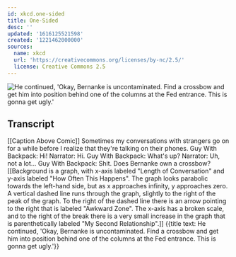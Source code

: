 ```yaml
---
id: xkcd.one-sided
title: One-Sided
desc: ''
updated: '1616125521598'
created: '1221462000000'
sources:
  name: xkcd
  url: 'https://creativecommons.org/licenses/by-nc/2.5/'
  license: Creative Commons 2.5
---
```

![He continued, 'Okay, Bernanke is uncontaminated.  Find a crossbow and get him into position behind one of the columns at the Fed entrance.  This is gonna get ugly.'](https://imgs.xkcd.com/comics/one-sided.png)

## Transcript
[[Caption Above Comic]] Sometimes my conversations with strangers go on for a while before I realize that they're talking on their phones.
Guy With Backpack: Hi!
Narrator: Hi.
Guy With Backpack: What's up?
Narrator: Uh, not a lot...
Guy With Backpack: Shit. Does Bernanke own a crossbow?
[[Background is a graph, with x-axis labeled "Length of Conversation" and y-axis labeled "How Often This Happens".  The graph looks parabolic towards the left-hand side, but as x approaches infinity, y approaches zero.  A vertical dashed line runs through the graph, slightly to the right of the peak of the graph.  To the right of the dashed line there is an arrow pointing to the right that is labeled "Awkward Zone".  The x-axis has a broken scale, and to the right of the break there is a very small increase in the graph that is parenthetically labeled "My Second Relationship".]]
{{title text: He continued, 'Okay, Bernanke is uncontaminated.  Find a crossbow and get him into position behind one of the columns at the Fed entrance.  This is gonna get ugly.'}}
